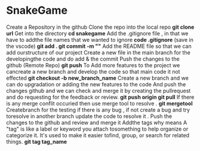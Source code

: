 # SnakeGame

Create a Repository in the github
Clone the repo into the local repo
**git clone url**
Get into the directory
**cd snakegame**
Add the .gitignore file , in that we have to addthe file names that we wanted to ignore 
**code .gitignore**   (save in the vscode)
**git add .
git commit -m ""**
Add the README file so that we can add ourstructure of our project
Create a new file in the main branch for the developingthe code and do add & the commit
Push the changes to the github (Remote Repo)
**git push**
To Add more features to the project we cancreate a new branch and develop the code so that main code it not effected 
**git checkout -b new_branch_name**
Create a new branch and we can do upgradation or adding the new features to the code
And push the changes github and we can check and merge it by creating the pullrequest and do requesting for the feedback or review.
**git push origin <branch-name>**
**git pull**
If there is any merge conflit occuried then use merge tool to resolve .
**git mergetool**
Createbranch for the testing if there is any bug , if not create a bug and try toresolve in another branch update the code to resolve it .
Push the changes to the github and review and merge it
Addthe tags why means A "tag" is like a label or keyword you attach tosomething to help organize or categorize it. It's used to make it easier tofind, group, or search for related things.
**git tag tag_name**
